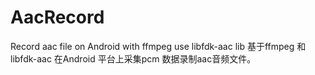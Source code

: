 # AacRecord
Record aac file on  Android with ffmpeg use libfdk-aac  lib
基于ffmpeg 和libfdk-aac 在Android 平台上采集pcm 数据录制aac音频文件。
